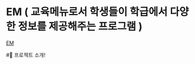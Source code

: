 # EM ( 교육메뉴로서 학생들이 학급에서 다양한 정보를 제공해주는 프로그램 )
[EM](https://user-images.githubusercontent.com/47629333/181464010-47cd5bac-7c6f-43cd-9d8d-3838686c4e0a.png)

#📌 프로젝트 소개!
